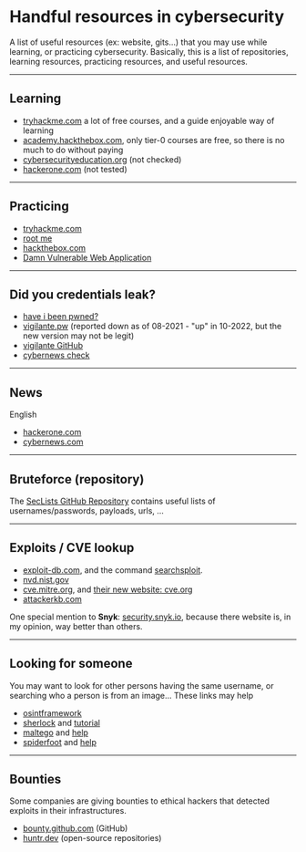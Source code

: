 # Handful resources in cybersecurity

A list of useful resources (ex: website, gits...) that you may use while learning, or practicing cybersecurity. Basically, this is a list of repositories, learning resources, practicing resources, and useful resources.

<hr class="sl">

## Learning

* [tryhackme.com](https://tryhackme.com/) a lot of free courses, and a guide enjoyable way of learning
* [academy.hackthebox.com](https://academy.hackthebox.com/catalogue), only tier-0 courses are free, so there is no much to do without paying
* [cybersecurityeducation.org](https://www.cybersecurityeducation.org/) (not checked)
* [hackerone.com](https://www.hackerone.com/hackers) (not tested)

<hr class="sr">

## Practicing

* [tryhackme.com](https://tryhackme.com/)
* [root me](https://www.root-me.org/)
* [hackthebox.com](https://hackthebox.com/)
* [Damn Vulnerable Web Application](https://dvwa.co.uk/)

<hr class="sl">

## Did you credentials leak?

* [have i been pwned?](https://haveibeenpwned.com/)
* [vigilante.pw](https://vigilante.pw/) (reported down as of 08-2021 - "up" in 10-2022, but the new version may not be legit)
* [vigilante GitHub](https://github.com/wedataintelligence/Vigilante.pw/blob/master/data.csv)
* [cybernews check](https://cybernews.com/personal-data-leak-check/)

<hr class="sr">

## News

English

* [hackerone.com](https://www.hackerone.com/resources)
* [cybernews.com](https://cybernews.com/news/)

<hr class="sr">

## Bruteforce  (repository)

The [SecLists GitHub Repository](https://github.com/danielmiessler/SecLists/) contains useful lists of usernames/passwords, payloads, urls, ...

<hr class="sl">

## Exploits / CVE lookup

* [exploit-db.com](https://www.exploit-db.com/), and the command [searchsploit](https://github.com/offensive-security/exploitdb).
* [nvd.nist.gov](https://nvd.nist.gov/vuln/search/results?form_type=Basic&results_type=overview&search_type=all)
* [cve.mitre.org](https://cve.mitre.org/cve/), and [their new website: cve.org](https://www.cve.org/)
* [attackerkb.com](https://attackerkb.com/)

One special mention to **Snyk**: [security.snyk.io](https://security.snyk.io/), because there website is, in my opinion, way better than others.

<hr class="sr">

## Looking for someone

You may want to look for other persons having the same  username, or searching who a person is from an image... These links may help

* [osintframework](https://osintframework.com/)
* [sherlock](https://sherlock-project.github.io/) and [tutorial](https://www.geeksforgeeks.org/sherlock-hunt-username-on-social-media-kali-linux-tool/)
* [maltego](https://www.maltego.com/) and [help](https://en.kali.tools/?p=24)
* [spiderfoot](https://www.spiderfoot.net/) and [help](https://www.hackingloops.com/spiderfoot/)

<hr class="sl">

## Bounties

Some companies are giving bounties to ethical hackers that detected exploits in their infrastructures.

* [bounty.github.com](https://bounty.github.com/) (GitHub)
* [huntr.dev](https://huntr.dev/) (open-source repositories)